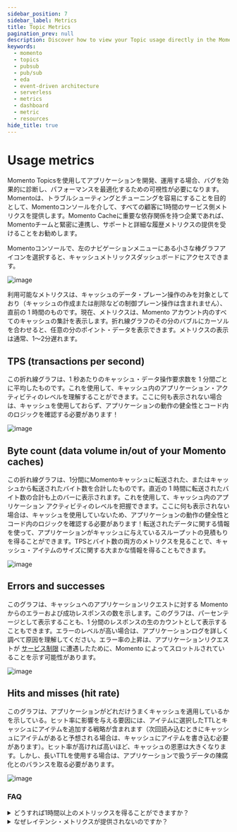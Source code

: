 ```yaml
---
sidebar_position: 7
sidebar_label: Metrics
title: Topic Metrics
pagination_prev: null
description: Discover how to view your Topic usage directly in the Momento console
keywords:
  - momento
  - topics
  - pubsub
  - pub/sub
  - eda
  - event-driven architecture
  - serverless
  - metrics
  - dashboard
  - metric
  - resources
hide_title: true
---
```


# Usage metrics

Momento Topicsを使用してアプリケーションを開発、運用する場合、バグを効果的に診断し、パフォーマンスを最適化するための可視性が必要になります。Momentoは、トラブルシューティングとチューニングを容易にすることを目的として、Momentoコンソールを介して、すべての顧客に1時間のサービス側メトリクスを提供します。Momento Cacheに重要な依存関係を持つ企業であれば、Momentoチームと緊密に連携し、サポートと詳細な履歴メトリクスの提供を受けることをお勧めします。

Momentoコンソールで、左のナビゲーションメニューにある小さな棒グラフアイコンを選択すると、キャッシュメトリックスダッシュボードにアクセスできます。

![image](@site/static/img/metrics_select.png)

利用可能なメトリクスは、キャッシュのデータ・プレーン操作のみを対象としており（キャッシュの作成または削除などの制御プレーン操作は含まれません）、直前の 1 時間のものです。現在、メトリクスは、Momento アカウント内のすべてのキャッシュの集計を表示します。折れ線グラフのその分のバブルにカーソルを合わせると、任意の分のポイント・データを表示できます。メトリクスの表示は通常、1～2分遅れます。

## TPS (transactions per second)
この折れ線グラフは、1 秒あたりのキャッシュ・データ操作要求数を 1 分間ごとに平均したものです。これを使用して、キャッシュ内のアプリケーション・アクティビティのレベルを理解することができます。ここに何も表示されない場合は、キャッシュを使用しておらず、アプリケーションの動作の健全性とコード内のロジックを確認する必要があります！

![image](@site/static/img/metrics_tps.png)

## Byte count (data volume in/out of your Momento caches)
この折れ線グラフは、1分間にMomentoキャッシュに転送された、またはキャッシュから転送されたバイト数を合計したものです。直近の 1 時間に転送されたバイト数の合計も上のバーに表示されます。これを使用して、キャッシュ内のアプリケーション アクティビティのレベルを把握できます。ここに何も表示されない場合は、キャッシュを使用していないため、アプリケーションの動作の健全性とコード内のロジックを確認する必要があります！転送されたデータに関する情報を使って、アプリケーションがキャッシュに与えているスループットの見積もりを得ることができます。TPSとバイト数の両方のメトリクスを見ることで、キャッシュ・アイテムのサイズに関する大まかな情報を得ることもできます。

![image](@site/static/img/metrics_bytecount.png)

## Errors and successes
このグラフは、キャッシュへのアプリケーションリクエストに対する Momento からのエラーおよび成功レスポンスの数を示します。このグラフは、パーセンテージとして表示することも、1 分間のレスポンスの生のカウントとして表示することもできます。エラーのレベルが高い場合は、アプリケーションログを詳しく調べて原因を理解してください。エラー率の上昇は、アプリケーションリクエストが [サービス制限](/topics/limits) に遭遇したために、Momento によってスロットルされていることを示す可能性があります。

![image](@site/static/img/metrics_success-error.png)

## Hits and misses (hit rate)
このグラフは、アプリケーションがどれだけうまくキャッシュを適用しているかを示している。ヒット率に影響を与える要因には、アイテムに選択したTTLとキャッシュにアイテムを追加する戦略が含まれます（次回読み込むときにキャッシュにアイテムがあると予想される場合は、キャッシュにアイテムを書き込む必要があります）。ヒット率が高ければ高いほど、キャッシュの恩恵は大きくなります。しかし、長いTTLを使用する場合は、アプリケーションで扱うデータの陳腐化とのバランスを取る必要があります。

![image](@site/static/img/metrics_hit-miss.png)


### FAQ
<details>
  <summary>どうすれば1時間以上のメトリックスを得ることができますか？</summary>

  本番環境では、Momentoチームと提携してサポートを受けることをお勧めします。これには、詳細なメトリクスの観測可能ツールへの公開が含まれます（現在はCloudWatchですが、今後オプションが増える予定です）。詳細なメトリクスの配信が可能になれば、運用基準に従ってアラームやダッシュボードを構築することができます。

</details>

<details>
  <summary>なぜレイテンシ・メトリクスが提供されないのですか？</summary>

  Momentoが測定できるのは、サービス内部（リクエスト・ルーターとストレージ・ノード間）のトラフィックに関連するレイテンシーだけです。これは、全体的なレイテンシーの話と、ユーザーが受けているエクスペリエンスについて、より多くのことを物語っています。また、カナリアを使って、ネットワーク上のどこか遠くにいるエンドユーザーが経験するレイテンシーをテストし、報告することを検討することもできます。

  CloudWatchへの詳細なメトリクス配信を受けているお客様には、パーセンタイル付きのレイテンシ・メトリクスが提供されます。これは、クライアント側のレイテンシやカナリア・レイテンシと比較することで、ユーザー・エクスペリエンスの問題がMomentoキャッシュに関連しているのか、あるいは根本的な原因や解決策を他の場所に求める必要があるのかを迅速に判断するために使用できます。

</details>
